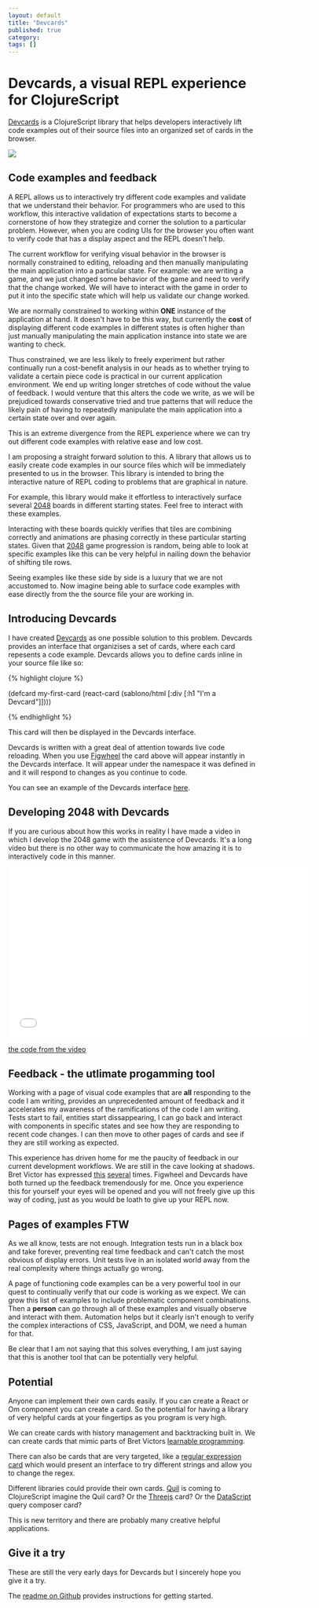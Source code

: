 ```yaml
---
layout: default
title: "Devcards"
published: true
category: 
tags: []
---
```


<link href="/resources/public/devcards/two-zero.css" rel="stylesheet" type="text/css">

# Devcards, a visual REPL experience for ClojureScript 

[Devcards][devcards] is a ClojureScript library that helps developers
interactively lift code examples out of their source files into an
organized set of cards in the browser.

<p>
<a href="https://github.com/bhauman/devcards">
<img class="img-responsive" src="https://s3.amazonaws.com/bhauman-blog-images/devcards-action-shot.png"/>
</a>
</p>

## Code examples and feedback

A REPL allows us to interactively try different code examples and
validate that we understand their behavior. For programmers who are
used to this workflow, this interactive validation of expectations
starts to become a cornerstone of how they strategize and corner the
solution to a particular problem. However, when you are coding UIs for
the browser you often want to verify code that has a display aspect
and the REPL doesn't help.

The current workflow for verifying visual behavior in the browser is
normally constrained to editing, reloading and then manually
manipulating the main application into a particular state. For
example: we are writing a game, and we just changed some behavior of
the game and need to verify that the change worked. We will have to
interact with the game in order to put it into the specific state which will
help us validate our change worked. 

We are normally constrained to working within **ONE** instance of the
application at hand. It doesn't have to be this way, but currently the
**cost** of displaying different code examples in different states is
often higher than just manually manipulating the main application
instance into state we are wanting to check.

Thus constrained, we are less likely to freely experiment but rather
continually run a cost-benefit analysis in our heads as to whether
trying to validate a certain piece code is practical in our current
application environment. We end up writing longer stretches of code
without the value of feedback. I would venture that this alters the code
we write, as we will be prejudiced towards conservative tried and true
patterns that will reduce the likely pain of having to repeatedly
manipulate the main application into a certain state over and over
again.

This is an extreme divergence from the REPL experience where we can
try out different code examples with relative ease and low cost.

I am proposing a straight forward solution to this. A library that
allows us to easily create code examples in our source files which
will be immediately presented to us in the browser. This library is
intended to bring the interactive nature of REPL coding to problems
that are graphical in nature.

For example, this library would make it effortless to interactively
surface several [2048][2048] boards in different starting states. Feel
free to interact with these examples.

<div class="panel panel-default devcard-panel devcard-padding devcard-padding-top">
  <div id="tz-board-1"></div>
</div>

<div class="panel panel-default devcard-panel devcard-padding devcard-padding-top">
<div id="tz-board-2"></div>
</div>

<div class="panel panel-default devcard-panel devcard-padding devcard-padding-top">
<div id="tz-board-3"></div>
</div>

Interacting with these boards quickly verifies that tiles are
combining correctly and animations are phasing correctly in these
particular starting states. Given that [2048][2048] game progression
is random, being able to look at specific examples like this can be
very helpful in nailing down the behavior of shifting tile rows.

Seeing examples like these side by side is a luxury that we are not
accustomed to. Now imagine being able to surface code examples with
ease directly from the the source file your are working in.

## Introducing Devcards

I have created [Devcards][devcards] as one possible solution to this
problem. Devcards provides an interface that organizises a set of
cards, where each card repesents a code example. Devcards allows you
to define cards inline in your source file like so:

{% highlight clojure %}

(defcard my-first-card 
  (react-card (sablono/html [:div [:h1 "I'm a Devcard"]])))

{% endhighlight %}

This card will then be displayed in the Devcards interface. 

Devcards is written with a great deal of attention towards live code
reloading. When you use [Figwheel][figwheel] the card above will appear instantly
in the Devcards interface. It will appear under the namespace it was
defined in and it will respond to changes as you continue to code.

You can see an example of the Devcards interface [here](http://rigsomelight.com/devcards/).

## Developing 2048 with Devcards

If you are curious about how this works in reality I have made a video
in which I develop the 2048 game with the assistence of Devcards.
It's a long video but there is no other way to communicate the how
amazing it is to interactively code in this manner.

<iframe src="//player.vimeo.com/video/96664598?byline=0&amp;portrait=0" width="620" height="348" frameborder="0" webkitallowfullscreen mozallowfullscreen allowfullscreen></iframe>

[the code from the video](https://gist.github.com/bhauman/68f965573ba660715b35)

## Feedback - the utlimate progamming tool

Working with a page of visual code examples that are **all**
responding to the code I am writing, provides an unprecedented amount
of feedback and it accelerates my awareness of the ramifications of
the code I am writing. Tests start to fail, entities start
dissappearing, I can go back and interact with components in specific
states and see how they are responding to recent code changes. I can
then move to other pages of cards and see if they are still working as
expected.

This experience has driven home for me the paucity of feedback in our
current development workflows. We are still in the cave looking at
shadows. Bret Victor has expressed  [this][learnableprogramming]
[several][unthinkable] times. Figwheel and Devcards have both turned up
the feedback tremendously for me. Once you experience this for
yourself your eyes will be opened and you will not freely give up this
way of coding, just as you would be loath to give up your REPL now.

## Pages of examples FTW

As we all know, tests are not enough. Integration tests run in a black
box and take forever, preventing real time feedback and can't catch
the most obvious of display errors. Unit tests live in an isolated
world away from the real complexity where things actually go wrong.

A page of functioning code examples can be a very powerful tool in our
quest to continually verify that our code is working as we expect. We
can grow this list of examples to include problematic component
combinations. Then a **person** can go through all of these examples
and visually observe and interact with them. Automation helps but it
clearly isn't enough to verify the complex interactions of CSS,
JavaScript, and DOM, we need a human for that.

Be clear that I am not saying that this solves everything, I am just
saying that this is another tool that can be potentially very helpful.

## Potential

Anyone can implement their own cards easily. If you can create a React
or Om component you can create a card. So the potential for having a
library of very helpful cards at your fingertips as you program is
very high.

We can create cards with history management and backtracking built in.
We can create cards that mimic parts of Bret Victors [learnable
programming][learnableprogramming].

There can also be cards that are very targeted, like a [regular
expression card][rubular] which would present an interface to try different
strings and allow you to change the regex.

Different libraries could provide their own cards. [Quil][quil] is coming to
ClojureScript imagine the Quil card? Or the [Threejs][threejs] card? Or the
[DataScript][datascript] query composer card?

This is new territory and there are probably many creative helpful
applications.

## Give it a try

These are still the very early days for Devcards but I sincerely hope
you give it a try.

The [readme on Github][devcards] provides instructions for getting started.



[devcards]: https://github.com/bhauman/devcards
[figwheel]: https://github.com/bhauman/lein-figwheel
[2048]: http://gabrielecirulli.github.io/2048/
[learnableprogramming]: http://worrydream.com/LearnableProgramming/
[unthinkable]: http://worrydream.com/#!/MediaForThinkingTheUnthinkable
[quil]: https://github.com/quil/quil
[threejs]: http://threejs.org/
[datascript]: https://github.com/tonsky/datascript
[rubular]: http://rubular.com/

<script src="/resources/public/devcards/js/devcard-examples-prod.js"></script>

